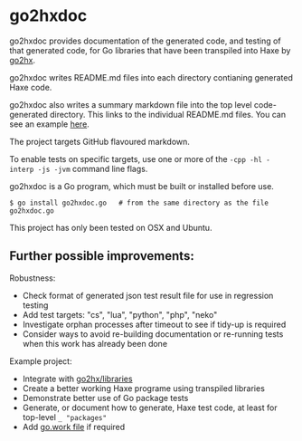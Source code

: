 go2hxdoc
========

go2hxdoc provides documentation of the generated code, and testing of that generated code, for Go libraries that have been transpiled into Haxe by [go2hx](https://github.com/go2hx/go2hx).

go2hxdoc writes README.md files into each directory contianing generated Haxe code. 

go2hxdoc also writes a summary markdown file into the top level code-generated directory. This links to the individual README.md files. You can see an example [here](./example-project/golibs/golibs.md).

The project targets GitHub flavoured markdown. 

To enable tests on specific targets, use one or more of the `-cpp -hl -interp -js -jvm` command line flags.

go2hxdoc is a Go program, which must be built or installed before use.

```
$ go install go2hxdoc.go   # from the same directory as the file go2hxdoc.go
```

This project has only been tested on OSX and Ubuntu.


Further possible improvements:
------------------------------

Robustness:
- Check format of generated json test result file for use in regression testing
- Add test targets: "cs", "lua", "python", "php", "neko"
- Investigate orphan processes after timeout to see if tidy-up is required
- Consider ways to avoid re-building documentation or re-running tests when this work has already been done

Example project:
- Integrate with [go2hx/libraries](https://github.com/go2hx/libraries)
- Create a better working Haxe programe using transpiled libraries
- Demonstrate better use of Go package tests
- Generate, or document how to generate, Haxe test code, at least for top-level `_ "packages"`
- Add [go.work file](https://github.com/golang/tools/blob/master/gopls/doc/workspace.md) if required
